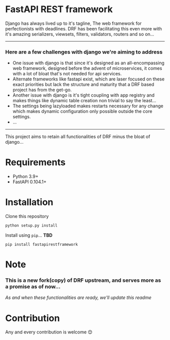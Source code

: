 # FastAPI REST framework


Django has always lived up to it's tagline, The web framework for perfectionists with deadlines. 
DRF has been facilitating this even more with it's amazing serializers, viewsets, filters, validators, routers and so on...

---
### Here are a few challenges with django we're aiming to address

- One issue with django is that since it's designed as an all-encompassing web framework, designed before the advent of microservices, it comes with a lot of bloat that's not needed
for api services. 
- Alternate frameworks like fastapi exist, which are laser focused on these exact priorities but lack the structure and maturity that a DRF based project has from the get-go.
- Another issue with django is it's tight coupling with app registry and makes things like dynamic table creation non trivial to say the least...  
- The settings being lazyloaded makes restarts necessary for any change which makes dynamic configuration only possible outside the core settings.
- ...
---

This project aims to retain all functionalities of DRF minus the bloat of django... 



# Requirements

* Python 3.9+
* FastAPI 0.104.1+



# Installation

Clone this repository

```bash
python setup.py install
```

Install using `pip`...  **TBD**

    pip install fastapirestframework


# Note
### This is a new fork(copy) of DRF upstream, and serves more as a promise as of now... 
*As and when these functionalities are ready, we'll update this readme*


# Contribution

Any and every contribution is welcome 😊
